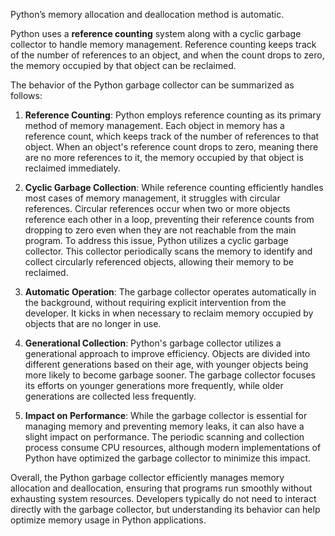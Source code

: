 Python’s memory allocation and deallocation method is automatic.

Python uses a **reference counting** system along with a cyclic garbage collector to handle memory management. Reference counting keeps track of the number of references to an object, and when the count drops to zero, the memory occupied by that object can be reclaimed.

The behavior of the Python garbage collector can be summarized as follows:

1. **Reference Counting**: Python employs reference counting as its primary method of memory management. Each object in memory has a reference count, which keeps track of the number of references to that object. When an object's reference count drops to zero, meaning there are no more references to it, the memory occupied by that object is reclaimed immediately.

2. **Cyclic Garbage Collection**: While reference counting efficiently handles most cases of memory management, it struggles with circular references. Circular references occur when two or more objects reference each other in a loop, preventing their reference counts from dropping to zero even when they are not reachable from the main program. To address this issue, Python utilizes a cyclic garbage collector. This collector periodically scans the memory to identify and collect circularly referenced objects, allowing their memory to be reclaimed.

3. **Automatic Operation**: The garbage collector operates automatically in the background, without requiring explicit intervention from the developer. It kicks in when necessary to reclaim memory occupied by objects that are no longer in use.

4. **Generational Collection**: Python's garbage collector utilizes a generational approach to improve efficiency. Objects are divided into different generations based on their age, with younger objects being more likely to become garbage sooner. The garbage collector focuses its efforts on younger generations more frequently, while older generations are collected less frequently.

5. **Impact on Performance**: While the garbage collector is essential for managing memory and preventing memory leaks, it can also have a slight impact on performance. The periodic scanning and collection process consume CPU resources, although modern implementations of Python have optimized the garbage collector to minimize this impact.

Overall, the Python garbage collector efficiently manages memory allocation and deallocation, ensuring that programs run smoothly without exhausting system resources. Developers typically do not need to interact directly with the garbage collector, but understanding its behavior can help optimize memory usage in Python applications.